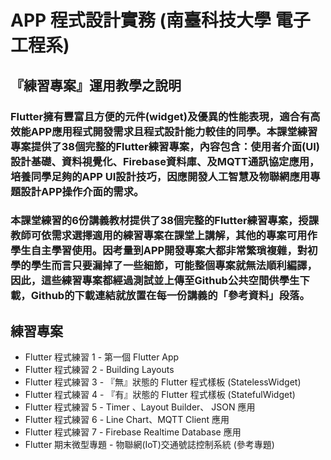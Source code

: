 # APP 程式設計實務 (南臺科技大學 電子工程系)

## 『練習專案』運用教學之說明

### Flutter擁有豐富且方便的元件(widget)及優異的性能表現，適合有高效能APP應用程式開發需求且程式設計能力較佳的同學。本課堂練習專案提供了38個完整的Flutter練習專案，內容包含：使用者介面(UI)設計基礎、資料視覺化、Firebase資料庫、及MQTT通訊協定應用，培養同學足夠的APP UI設計技巧，因應開發人工智慧及物聯網應用專題設計APP操作介面的需求。

### 本課堂練習的6份講義教材提供了38個完整的Flutter練習專案，授課教師可依需求選擇適用的練習專案在課堂上講解，其他的專案可用作學生自主學習使用。因考量到APP開發專案大都非常繁瑣複雜，對初學的學生而言只要漏掉了一些細節，可能整個專案就無法順利編譯，因此，這些練習專案都經過測試並上傳至Github公共空間供學生下載，Github的下載連結就放置在每一份講義的「參考資料」段落。

## 練習專案
- Flutter 程式練習 1 - 第一個 Flutter App
- Flutter 程式練習 2 - Building Layouts
- Flutter 程式練習 3 - 『無』狀態的 Flutter 程式樣板 (StatelessWidget)
- Flutter 程式練習 4 - 『有』狀態的 Flutter 程式樣板 (StatefulWidget)
- Flutter 程式練習 5 - Timer 、Layout Builder、 JSON 應用
- Flutter 程式練習 6 - Line Chart、MQTT Client 應用
- Flutter 程式練習 7 - Firebase Realtime Database 應用
- Flutter 期末微型專題 - 物聯網(IoT)交通號誌控制系統 (參考專題)
